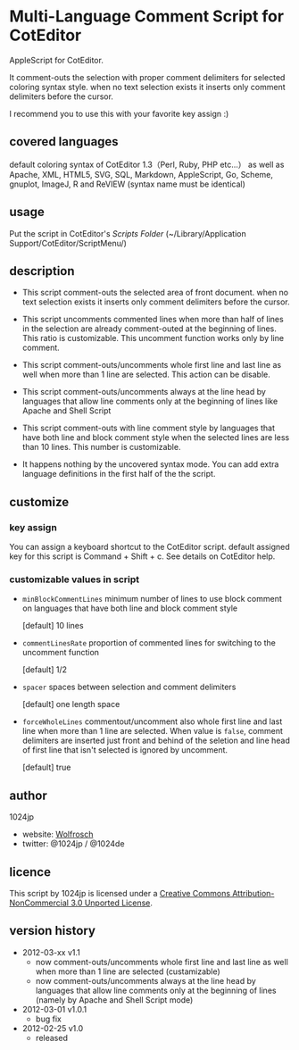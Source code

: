 
Multi-Language Comment Script for CotEditor
===========================================

AppleScript for CotEditor.

It comment-outs the selection with proper comment delimiters for selected coloring syntax style.
when no text selection exists it inserts only comment delimiters before the cursor.

I recommend you to use this with your favorite key assign :)

covered languages
-------------
default coloring syntax of CotEditor 1.3（Perl, Ruby, PHP etc...）
as well as Apache, XML, HTML5, SVG, SQL,  Markdown, AppleScript, Go, Scheme, gnuplot, ImageJ, R and ReVIEW
(syntax name must be identical)


usage
-------------
Put the script in CotEditor's *Scripts Folder*  (~/Library/Application Support/CotEditor/ScriptMenu/)


description
-------------
- This script comment-outs the selected area of front document.
  when no text selection exists it inserts only comment delimiters before the cursor.

- This script uncomments commented lines
  when more than half of lines in the selection are already comment-outed at the beginning of lines.
  This ratio is customizable.
  This uncomment function works only by line comment.

- This script comment-outs/uncomments whole first line and last line as well
  when more than 1 line are selected.
  This action can be disable.

- This script comment-outs/uncomments always at the line head 
  by languages that allow line comments only at the beginning of lines like Apache and Shell Script

- This script comment-outs with line comment style 
  by languages that have both line and block comment style
  when the selected lines are less than 10 lines.
  This number is customizable.

- It happens nothing by the uncovered syntax mode.
  You can add extra language definitions in the first half of the the script.


customize
-------------
### key assign
You can assign a keyboard shortcut to the CotEditor script.
default assigned key for this script is Command + Shift + c.
See details on CotEditor help.

### customizable values in script
- `minBlockCommentLines`
	minimum number of lines to use block comment on languages that have both line and block comment style
	
	[default] 10 lines
	
- `commentLinesRate`
	proportion of commented lines for switching to the uncomment function
	
	[default] 1/2

- `spacer`
	spaces between selection and comment delimiters
	
	[default] one length space

- `forceWholeLines`
	commentout/uncomment also whole first line and last line when more than 1 line are selected.
	When value is `false`, comment delimiters are inserted just front and behind of the seletion 
	and line head of first line that isn't selected is ignored by uncomment.
	
	[default] true


author
-------------
1024jp

- website: [Wolfrosch](http://wolfrosch.com/)
- twitter: @1024jp / @1024de


licence
-------------
This script by 1024jp is licensed under a [Creative Commons Attribution-NonCommercial 3.0 Unported License](http://creativecommons.org/licenses/by-nc/3.0/).


version history
-------------
- 2012-03-xx v1.1 
	- now comment-outs/uncomments whole first line and last line as well
	  when more than 1 line are selected (custamizable)
	- now comment-outs/uncomments always at the line head 
	  by languages that allow line comments only at the beginning of lines
	  (namely by Apache and Shell Script mode)
- 2012-03-01 v1.0.1 
	- bug fix
- 2012-02-25 v1.0 
	- released

